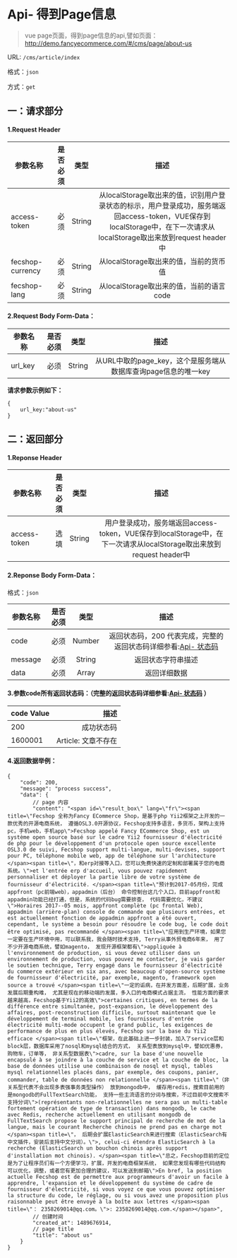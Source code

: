 Api- 得到Page信息
================

> vue page页面，得到page信息的api,譬如页面：http://demo.fancyecommerce.com/#/cms/page/about-us

URL: `/cms/article/index`

格式：`json`

方式：`get`


一：请求部分
---------

#### 1.Request Header


| 参数名称          | 是否必须    |  类型        |  描述     |
| ------------------| -----:      | :----:       |:----:     |
| access-token      | 必须        |   String     | 从localStorage取出来的值，识别用户登录状态的标示，用户登录成功，服务端返回access-token，VUE保存到localStorage中，在下一次请求从localStorage取出来放到request header中   |
| fecshop-currency  | 必须        |   String     | 从localStorage取出来的值，当前的货币值  |
| fecshop-lang      | 必须        |   String     | 从localStorage取出来的值，当前的语言code  |


#### 2.Request Body Form-Data：


| 参数名称        | 是否必须    |  类型       |  描述     |
| ----------------| -----:      | :----:      |:----:     |
| url_key         | 必须        |   String     | 从URL中取的page_key，这个是服务端从数据库查询page信息的唯一key   |

**请求参数示例如下：**

```
{
    url_key:"about-us"
}
```

二：返回部分
----------

#### 1.Reponse Header

| 参数名称          | 是否必须    |  类型        |  描述     |
| ------------------| -----:      | :----:       |:----:     |
| access-token      | 选填        |   String     | 用户登录成功，服务端返回access-token，VUE保存到localStorage中，在下一次请求从localStorage取出来放到request header中   |

#### 2.Reponse Body Form-Data：

格式：`json`

| 参数名称        | 是否必须    |  类型       |  描述        |
| ----------------| -----:      | :----:      |:----:        | 
| code            | 必须        |   Number    | 返回状态码，200 代表完成，完整的返回状态码详细参看:[Api- 状态码](fecshop-server-return-code.md) |
| message         | 必须        |   String    | 返回状态字符串描述  |
| data            | 必须        |   Array     | 返回详细数据        |

#### 3.参数code所有返回状态码：（完整的返回状态码详细参看:[Api- 状态码](fecshop-server-return-code.md) ）

| code Value      |        描述                                        |
| ----------------| --------------------------------------------------:| 
| 200             | 成功状态码                                         |  
| 1600001         | Article: 文章不存在                  | 

 
#### 4.返回数据举例：

```
{
    "code": 200,
    "message": "process success",
    "data": {
        // page 内容
        "content": "<span id=\"result_box\" lang=\"fr\"><span title=\"Fecshop 全称为Fancy ECommerce Shop，是基于php Yii2框架之上开发的一款优秀的开源电商系统， 遵循OSL3.0开源协议，Fecshop支持多语言，多货币，架构上支持pc，手机web，手机app\">Fecshop appelé Fancy ECommerce Shop, est un système open source basé sur le cadre Yii2 fournisseur d'électricité de php pour le développement d'un protocole open source excellente OSL3.0 de suivi, Fecshop support multi-langue, multi-devises, support pour PC, téléphone mobile web, app de téléphone sur l'architecture </span><span title=\"，和erp对接等入口，您可以免费快速的定制和部署属于您的电商系统。\">et l'entrée erp d'accueil, vous pouvez rapidement personnaliser et déployer la partie libre de votre système de fournisseur d'électricité. </span><span title=\"预计到2017-05月份，完成appfront（pc前端web），appadmin（后台） 命令控制台这几个入口，目前appfront和appadmin功能已经打通，但是，系统的代码bug需要排查， 代码需要优化，不建议\">Horaires 2017--05 mois, appfront complète (pc frontal Web), appadmin (arrière-plan) console de commande que plusieurs entrées, et est actuellement fonction de appadmin appfront a été ouvert, cependant, le système a besoin pour résoudre le code bug, le code doit être optimisé, pas recommandé </span><span title=\"应用到生产环境，如果您一定要在生产环境中用，可以联系我，我会随时技术支持, Terry从事外贸电商6年来， 用了不少开源电商系统，譬如magento， 发现开源框架都有\">appliquée à l'environnement de production, si vous devez utiliser dans un environnement de production, vous pouvez me contacter, je vais garder le soutien technique, Terry engagé dans le fournisseur d'électricité du commerce extérieur en six ans, avec beaucoup d'open-source système de fournisseur d'électricité, par exemple, magento, framework open source a trouvé </span><span title=\"一定的诟病，在并发方面差，后期扩展，业务发展后期重构难， 尤其是现在的移动端的发展，多入口的电商模式占据主流， 性能方面的要求越来越高，Fecshop基于Yii2的高效\">certaines critiques, en termes de la différence entre simultanée, post-expansion, le développement des affaires, post-reconstruction difficile, surtout maintenant que le développement de terminal mobile, les fournisseurs d'entrée électricité multi-mode occupent le grand public, les exigences de performance de plus en plus élevés, Fecshop sur la base du Yii2 efficace </span><span title=\"框架，在此基础上进一步封装，加入了service层和block层，数据库采用了nosql和mysql结合的方式， 关系型表放到mysql中，譬如优惠券，购物车，订单等， 非关系型数据表\">cadre, sur la base d'une nouvelle encapsulé à se joindre à la couche de service et la couche de bloc, la base de données utilise une combinaison de nosql et mysql, tables mysql relationnelles placés dans, par exemple, des coupons, panier, commander, table de données non relationnelle </span><span title=\"（非关系型代表不会出现多表强事务类型操作） 放到mongodb中， 缓存用redis，搜索目前用的是mongodb的FullTextSearch功能， 支持一些主流语言的分词与搜索，不过目前中文搜索不支持分词\">(représentants non-relationnelles ne sera pas un multi-table fortement opération de type de transaction) dans mongodb, le cache avec Redis, recherche actuellement en utilisant mongodb de FullTextSearch propose le support principal de recherche de mot de la langue, mais le courant Recherche chinois ne prend pas en charge mot </span><span title=\"， 后期会扩展ElasticSearch来进行搜索（ElasticSearch有中文插件，安装后支持中文分词）。\">, celui-ci étendra ElasticSearch à la recherche (ElasticSearch un bouchon chinois après support d'installation mot chinois). </span><span title=\"总之，Fecshop目前的定位是为了让程序员们有一个方便学习，扩展，开发的电商框架系统， 如果您发现有哪些代码结构可以优化，调整，或者您有更加合理的建议，可以发送到邮箱\">En bref, la position actuelle Fecshop est de permettre aux programmeurs d'avoir un facile à apprendre, l'expansion et le développement du système de cadre de fournisseur d'électricité, si vous voyez ce que vous pouvez optimiser la structure du code, le réglage, ou si vous avez une proposition plus raisonnable peut être envoyé à la boîte aux lettres </span><span title=\"： 2358269014@qq.com。\">: 2358269014@qq.com.</span></span>",
        // 创建时间
        "created_at": 1489676914,
        // page title
        "title": "about us"
    }
}
```